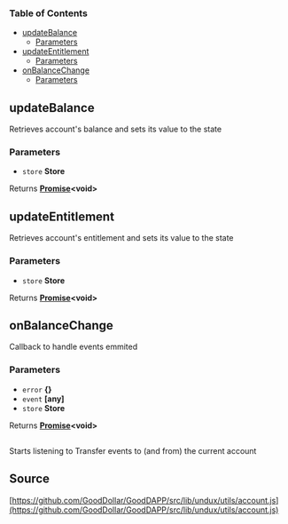 <!-- Generated by documentation.js. Update this documentation by updating the source code. -->

### Table of Contents

-   [updateBalance][1]
    -   [Parameters][2]
-   [updateEntitlement][3]
    -   [Parameters][4]
-   [onBalanceChange][5]
    -   [Parameters][6]

## updateBalance

Retrieves account's balance and sets its value to the state

### Parameters

-   `store` **Store** 

Returns **[Promise][7]&lt;void>** 

## updateEntitlement

Retrieves account's entitlement and sets its value to the state

### Parameters

-   `store` **Store** 

Returns **[Promise][7]&lt;void>** 

## onBalanceChange

Callback to handle events emmited

### Parameters

-   `error` **{}** 
-   `event` **\[any]** 
-   `store` **Store** 

Returns **[Promise][7]&lt;void>** 

## 

Starts listening to Transfer events to (and from) the current account

[1]: #updatebalance

[2]: #parameters

[3]: #updateentitlement

[4]: #parameters-1

[5]: #onbalancechange

[6]: #parameters-2

[7]: https://developer.mozilla.org/docs/Web/JavaScript/Reference/Global_Objects/Promise
## Source
[https://github.com/GoodDollar/GoodDAPP/src/lib/undux/utils/account.js](https://github.com/GoodDollar/GoodDAPP/src/lib/undux/utils/account.js)

